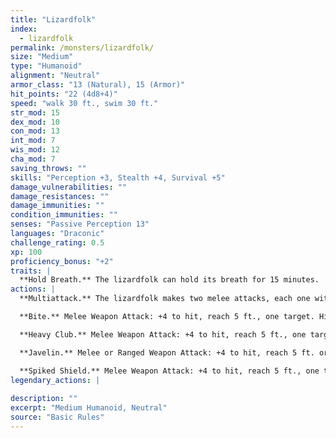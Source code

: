 ```yaml
---
title: "Lizardfolk"
index:
  - lizardfolk
permalink: /monsters/lizardfolk/
size: "Medium"
type: "Humanoid"
alignment: "Neutral"
armor_class: "13 (Natural), 15 (Armor)"
hit_points: "22 (4d8+4)"
speed: "walk 30 ft., swim 30 ft."
str_mod: 15
dex_mod: 10
con_mod: 13
int_mod: 7
wis_mod: 12
cha_mod: 7
saving_throws: ""
skills: "Perception +3, Stealth +4, Survival +5"
damage_vulnerabilities: ""
damage_resistances: ""
damage_immunities: ""
condition_immunities: ""
senses: "Passive Perception 13"
languages: "Draconic"
challenge_rating: 0.5
xp: 100
proficiency_bonus: "+2"
traits: |
  **Hold Breath.** The lizardfolk can hold its breath for 15 minutes.
actions: |
  **Multiattack.** The lizardfolk makes two melee attacks, each one with a different weapon.

  **Bite.** Melee Weapon Attack: +4 to hit, reach 5 ft., one target. Hit: 5 (1d6 + 2) piercing damage.

  **Heavy Club.** Melee Weapon Attack: +4 to hit, reach 5 ft., one target. Hit: 5 (1d6 + 2) bludgeoning damage.

  **Javelin.** Melee or Ranged Weapon Attack: +4 to hit, reach 5 ft. or range 30/120 ft., one target. Hit: 5 (1d6 + 2) piercing damage.

  **Spiked Shield.** Melee Weapon Attack: +4 to hit, reach 5 ft., one target. Hit: 5 (1d6 + 2) piercing damage.  
legendary_actions: |
  
description: ""
excerpt: "Medium Humanoid, Neutral"
source: "Basic Rules"
---
```

